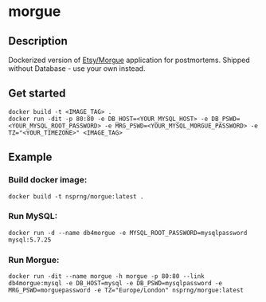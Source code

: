 # morgue

## Description
Dockerized version of [Etsy/Morgue](https://github.com/etsy/morgue) application for postmortems.
Shipped without Database - use your own instead.

## Get started
```
docker build -t <IMAGE_TAG> .
docker run -dit -p 80:80 -e DB_HOST=<YOUR_MYSQL_HOST> -e DB_PSWD=<YOUR_MYSQL_ROOT_PASSWORD> -e MRG_PSWD=<YOUR_MYSQL_MORGUE_PASSWORD> -e TZ="<YOUR_TIMEZONE>" <IMAGE_TAG>
```
## Example
### Build docker image:
```
docker build -t nsprng/morgue:latest .
```
### Run MySQL: 
```
docker run -d --name db4morgue -e MYSQL_ROOT_PASSWORD=mysqlpassword mysql:5.7.25
```
### Run Morgue:
```
docker run -dit --name morgue -h morgue -p 80:80 --link db4morgue:mysql -e DB_HOST=mysql -e DB_PSWD=mysqlpassword -e MRG_PSWD=morguepassword -e TZ="Europe/London" nsprng/morgue:latest
```
